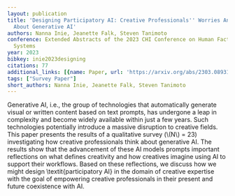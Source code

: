 ```yaml
---
layout: publication
title: 'Designing Participatory AI: Creative Professionals'' Worries And Expectations
  About Generative AI'
authors: Nanna Inie, Jeanette Falk, Steven Tanimoto
conference: Extended Abstracts of the 2023 CHI Conference on Human Factors in Computing
  Systems
year: 2023
bibkey: inie2023designing
citations: 77
additional_links: [{name: Paper, url: 'https://arxiv.org/abs/2303.08931'}]
tags: ["Survey Paper"]
short_authors: Nanna Inie, Jeanette Falk, Steven Tanimoto
---
```

Generative AI, i.e., the group of technologies that automatically generate
visual or written content based on text prompts, has undergone a leap in
complexity and become widely available within just a few years. Such
technologies potentially introduce a massive disruption to creative fields.
This paper presents the results of a qualitative survey (\\(N\\) = 23)
investigating how creative professionals think about generative AI. The results
show that the advancement of these AI models prompts important reflections on
what defines creativity and how creatives imagine using AI to support their
workflows. Based on these reflections, we discuss how we might design
\textit\{participatory AI\} in the domain of creative expertise with the goal of
empowering creative professionals in their present and future coexistence with
AI.